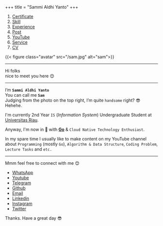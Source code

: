 +++
title = "Sammi Aldhi Yanto"
+++


1. [Certificate](/certificate) 
2. [Skill](/skill) 
3. [Experience](/experience) 
4. [Post](/posts)
5. [YouTube](https://www.youtube.com/channel/UCf9eTh_WEnl2NV2ii-F2OZQ) 
6. [Service](/service)
7. [CV](/cv.pdf) 

{{< figure class="avatar" src="/sam.jpg" alt="sam">}}

---

Hi folks\
nice to meet you here 😊

---

I’m **`Sammi Aldhi Yanto`**\
You can call me **`Sam`**\
Judging from the photo on the top right, I’m quite `handsome` right? 😎 Hehehe.

I'm currently 2nd Year `IS` (_Information System_) Undergraduate Student at [Universitas Riau](https://unri.ac.id/en/).

Anyway, I'm now in 💝 with **[Go](https://golang.org)** & `Cloud Native Technology Enthusiast`.

In my spare time I usually like to make content on my YouTube channel about `Programming` (mostly `Go`), `Algorithm & Data Structure`, `Coding Problem`, `Lecture Tasks` and `etc.`

---

Mmm feel free to connect with me 😊
* [WhatsApp](https://wa.link/2gi8t7)
* [Youtube](https://www.youtube.com/channel/UCf9eTh_WEnl2NV2ii-F2OZQ)
* [Telegram](https://t.me/SammiDev)
* [Github](https://github.com/SemmiDev)
* [Email](sammidev4@gmail.com)
* [Linkedin](https://id.linkedin.com/in/sammi-aldhi-yanto-48a11a196)
* [Instagram](https://www.instagram.com/sammidev_/)
* [Twitter](https://twitter.com/sammidev_?s=09)

Thanks. Have a great day 😎